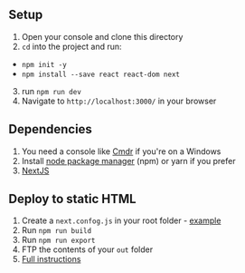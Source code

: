 ## Setup
1. Open your console and clone this directory
2. `cd` into the project and run:
 - `npm init -y`
 - `npm install --save react react-dom next`
3. run `npm run dev`
4. Navigate to `http://localhost:3000/` in your browser

## Dependencies
1. You need a console like [Cmdr](http://cmder.net/) if you're on a Windows
2. Install [node package manager](https://www.npmjs.com/get-npm) (npm) or yarn if you prefer
3. [NextJS](https://learnnextjs.com/)


## Deploy to static HTML
1. Create a `next.confog.js` in your root folder - [example](https://www.npmjs.com/package/next#static-html-export)
2. Run `npm run build`
3. Run `npm run export`
4. FTP the contents of your `out` folder
5. [Full instructions](https://nextjs.org/learn/excel/static-html-export/export-the-index-page)
